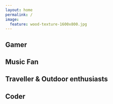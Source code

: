 ```yaml
---
layout: home
permalink: /
image:
  feature: wood-texture-1600x800.jpg
---
```


<div class="tiles">

<div class="tile">
  <h2 class="post-title">Gamer</h2>
  <!--<p class="post-excerpt">Takes advantage of native Sass support and data files to make customizing your site easier.</p>-->
</div><!-- /.tile -->

<div class="tile">
  <h2 class="post-title">Music Fan</h2>
  <!--<p class="post-excerpt">Designed to put the focus on you and your writing. Headers, navigation, sidebars, and footers have been purposely deemphasized.</p>-->
</div><!-- /.tile -->

<div class="tile">
  <h2 class="post-title">Traveller & Outdoor enthusiasts</h2>
  <!--<p class="post-excerpt">Packed with layouts and modules. Include Disqus comments, social sharing buttons, and table of contents on one or all pages.</p>-->
</div><!-- /.tile -->

<div class="tile">
  <h2 class="post-title">Coder</h2>
  <!--<p class="post-excerpt">Compatible with popular libraries like <a href="http://bourbon.io">Bourbon</a>, <a href="http://neat.bourbon.io/">Neat</a>, and <a href="http://github.com/octopress/octopress">Octopress</a> to help build and deploy your site with ease.</p>-->
</div><!-- /.tile -->

</div><!-- /.tiles -->

